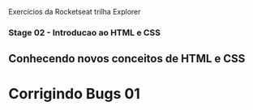 Exercícios da Rocketseat trilha Explorer

### Stage 02 - Introducao ao HTML e CSS

## Conhecendo novos conceitos de HTML e CSS

# Corrigindo Bugs 01

